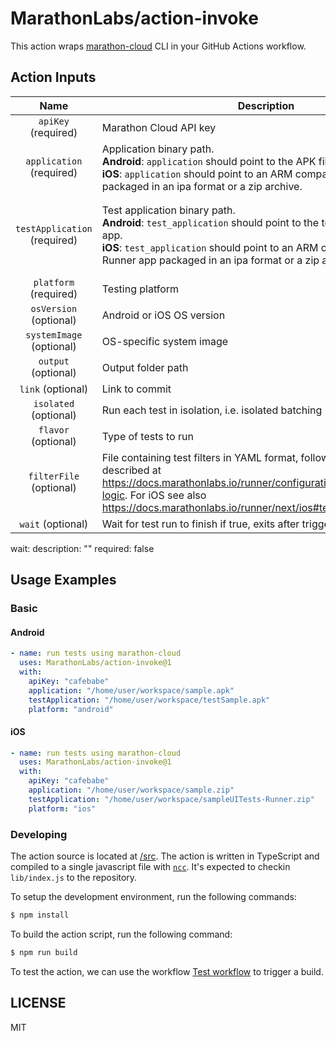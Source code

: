 # MarathonLabs/action-invoke

This action wraps [marathon-cloud][] CLI in your GitHub Actions workflow.

## Action Inputs

|             Name             | Description                                                                                                                                                                                                                                          | Default | Example                                                                                                                                                                                          |
| :--------------------------: | ---------------------------------------------------------------------------------------------------------------------------------------------------------------------------------------------------------------------------------------------------- | ------- | ------------------------------------------------------------------------------------------------------------------------------------------------------------------------------------------------ |
|     `apiKey` (required)      | Marathon Cloud API key                                                                                                                                                                                                                               | ``      | `cafebabe`                                                                                                                                                                                       |
|   `application` (required)   | Application binary path. <br>**Android**: `application` should point to the APK file. <br>**iOS**: `application` should point to an ARM compatible Simulator build packaged in an ipa format or a zip archive.                                       |         | **Android**: `app/build/outputs/apk/debug/app-debug.apk` <br>**iOS**: `/home/user/workspace/sample.zip` or `/home/user/workspace/sample.ipa`                                                     |
| `testApplication` (required) | Test application binary path. <br>**Android**: `test_application` should point to the test .apk file for your app. <br>**iOS**: `test_application` should point to an ARM compatible iOS Test Runner app packaged in an ipa format or a zip archive. |         | **Android**: `app/build/outputs/apk/androidTest/debug/app-debug-androidTest.apk` <br>**iOS**: `/home/user/workspace/sampleUITests-Runner.zip` or `/home/user/workspace/sampleUITests-Runner.ipa` |
|    `platform` (required)     | Testing platform                                                                                                                                                                                                                                     | ``      | `Android` or `iOS`                                                                                                                                                                               |
|    `osVersion` (optional)    | Android or iOS OS version                                                                                                                                                                                                                            | ``      | `11`, `15.5`, etc.                                                                                                                                                                               |
|   `systemImage` (optional)   | OS-specific system image                                                                                                                                                                                                                             | ``      | `default`, `google_apis`, etc.                                                                                                                                                                   |
|     `output` (optional)      | Output folder path                                                                                                                                                                                                                                   | ``      | ``                                                                                                                                                                                               |
|      `link` (optional)       | Link to commit                                                                                                                                                                                                                                       | ``      | ``                                                                                                                                                                                               |
|    `isolated` (optional)     | Run each test in isolation, i.e. isolated batching                                                                                                                                                                                                   | ``      | ``                                                                                                                                                                                               |
|     `flavor` (optional)      | Type of tests to run                                                                                                                                                                                                                                 | ``      | `native`, `js-test-appium`, `python-robotframework-appium`                                                                                                                                       |
|   `filterFile` (optional)    | File containing test filters in YAML format, following the schema described at https://docs.marathonlabs.io/runner/configuration/filtering/#filtering-logic. For iOS see also https://docs.marathonlabs.io/runner/next/ios#test-plans.               | ``      | ``                                                                                                                                                                                               |
|   `wait` (optional)          | Wait for test run to finish if true, exits after triggering a run if false.                                                                                                                                                                          | ``      | `false`                                                                                                                                                                                          |
  wait:
    description: ""
    required: false

## Usage Examples

### Basic

#### Android

```yaml
- name: run tests using marathon-cloud
  uses: MarathonLabs/action-invoke@1
  with:
    apiKey: "cafebabe"
    application: "/home/user/workspace/sample.apk"
    testApplication: "/home/user/workspace/testSample.apk"
    platform: "android"
```

#### iOS

```yaml
- name: run tests using marathon-cloud
  uses: MarathonLabs/action-invoke@1
  with:
    apiKey: "cafebabe"
    application: "/home/user/workspace/sample.zip"
    testApplication: "/home/user/workspace/sampleUITests-Runner.zip"
    platform: "ios"
```

### Developing

The action source is located at [/src](/src). The action is written in TypeScript and compiled to a single javascript file with [`ncc`][ncc]. It's expected to checkin `lib/index.js` to the repository.

To setup the development environment, run the following commands:

```bash
$ npm install
```

To build the action script, run the following command:

```bash
$ npm run build
```

To test the action, we can use the workflow [Test workflow](https://github.com/MarathonLabs/setup-marathon-cloud/actions/workflows/test-marathon-cloud.yaml) to trigger a build.

[ncc]: https://github.com/vercel/ncc
[marathon-cloud]: https://github.com/MarathonLabs/marathon-cloud-cli

## LICENSE

MIT
